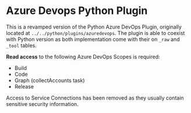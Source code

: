 <!--
Licensed to the Apache Software Foundation (ASF) under one or more
contributor license agreements.  See the NOTICE file distributed with
this work for additional information regarding copyright ownership.
The ASF licenses this file to You under the Apache License, Version 2.0
(the "License"); you may not use this file except in compliance with
the License.  You may obtain a copy of the License at

    http://www.apache.org/licenses/LICENSE-2.0

Unless required by applicable law or agreed to in writing, software
distributed under the License is distributed on an "AS IS" BASIS,
WITHOUT WARRANTIES OR CONDITIONS OF ANY KIND, either express or implied.
See the License for the specific language governing permissions and
limitations under the License.
-->

# Azure Devops Python Plugin

This is a revamped version of the Python Azure DevOps Plugin, originally located at `../../python/plugins/azuredevops`.
The plugin is able to coexist with Python version as both implementation come with their on `_raw` and `_tool` tables.

**Read access** to the following Azure DevOps Scopes is required:

- Build
- Code
- Graph (collectAccounts task)
- Release

Access to Service Connections has been removed as they usually contain sensitive security information.